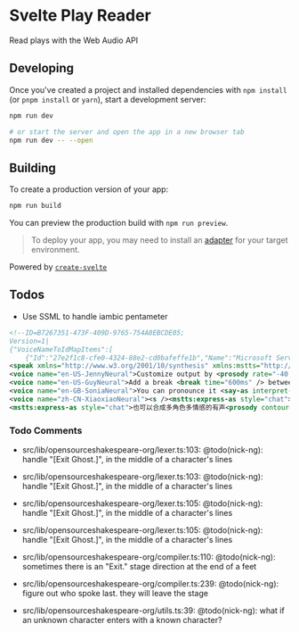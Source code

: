 # Svelte Play Reader

Read plays with the Web Audio API

## Developing

Once you've created a project and installed dependencies with `npm install` (or `pnpm install` or `yarn`), start a development server:

```bash
npm run dev

# or start the server and open the app in a new browser tab
npm run dev -- --open
```

## Building

To create a production version of your app:

```bash
npm run build
```

You can preview the production build with `npm run preview`.

> To deploy your app, you may need to install an [adapter](https://kit.svelte.dev/docs/adapters) for your target environment.

Powered by [`create-svelte`](https://github.com/sveltejs/kit/tree/master/packages/create-svelte)

## Todos

- Use SSML to handle iambic pentameter

```xml
<!--ID=B7267351-473F-409D-9765-754A8EBCDE05;
Version=1|
{"VoiceNameToIdMapItems":[
	{"Id":"27e2f1c8-cfe0-4324-88e2-cd0bafeffe1b","Name":"Microsoft Server Speech Text to Speech Voice (en-US, AriaNeural)","ShortName":"en-US-AriaNeural","Locale":"en-US","VoiceType":"StandardVoice"},{"Id":"e5e4f59b-65c6-42b2-a6e3-5985d1a1ea07","Name":"Microsoft Server Speech Text to Speech Voice (en-US, JennyNeural)","ShortName":"en-US-JennyNeural","Locale":"en-US","VoiceType":"StandardVoice"},{"Id":"e0638b39-fbd2-4497-a482-e2f65759412a","Name":"Microsoft Server Speech Text to Speech Voice (en-US, GuyNeural)","ShortName":"en-US-GuyNeural","Locale":"en-US","VoiceType":"StandardVoice"},{"Id":"4b1dc409-f234-45cf-bda5-852fa95d0e5f","Name":"Microsoft Server Speech Text to Speech Voice (en-GB, SoniaNeural)","ShortName":"en-GB-SoniaNeural","Locale":"en-GB","VoiceType":"StandardVoice"},{"Id":"5f55541d-c844-4e04-a7f8-1723ffbea4a9","Name":"Microsoft Server Speech Text to Speech Voice (zh-CN, XiaoxiaoNeural)","ShortName":"zh-CN-XiaoxiaoNeural","Locale":"zh-CN","VoiceType":"StandardVoice"},{"Id":"26014551-90d7-4f55-a622-779b8263e006","Name":"Microsoft Server Speech Text to Speech Voice (zh-CN, YunyeNeural)","ShortName":"zh-CN-YunyeNeural","Locale":"zh-CN","VoiceType":"StandardVoice"},{"Id":"1011ca97-3e33-4e7c-8dda-a22dc244bafc","Name":"Microsoft Server Speech Text to Speech Voice (zh-CN, YunxiNeural)","ShortName":"zh-CN-YunxiNeural","Locale":"zh-CN","VoiceType":"StandardVoice"}]}-->
<speak xmlns="http://www.w3.org/2001/10/synthesis" xmlns:mstts="http://www.w3.org/2001/mstts" xmlns:emo="http://www.w3.org/2009/10/emotionml" version="1.0" xml:lang="en-US"><voice name="en-US-AriaNeural"><mstts:express-as style="Cheerful">"That’s remarkable! You’re a genius!"</mstts:express-as>Mom said to her son.</voice>
<voice name="en-US-JennyNeural">Customize output by <prosody rate="-40.00%"> slowing-down the speed rate.</prosody></voice>
<voice name="en-US-GuyNeural">Add a break <break time="600ms" /> between words.</voice>
<voice name="en-GB-SoniaNeural">You can pronounce it <say-as interpret-as="spell">ASAP </say-as>or <sub alias="as soon as possible">ASAP</sub>.</voice>
<voice name="zh-CN-XiaoxiaoNeural"><s /><mstts:express-as style="chat">可以通过停顿里的高级功能“No break”，解决<phoneme alphabet="sapi" ph="fen 1 ci 2">分词</phoneme>引起的多余停顿问题。</mstts:express-as><s />
<mstts:express-as style="chat">也可以合成多角色多情感的有声<prosody contour="(49%, -40%)">书</prosody>，例如：</mstts:express-as></voice><voice name="zh-CN-YunyeNeural">黛玉冷笑道：</voice><voice name="zh-CN-XiaoxiaoNeural"><s /><mstts:express-as style="disgruntled">“我说呢，亏了绊住，不然，早就飞了来了。”</mstts:express-as><s /> </voice><voice name="zh-CN-YunyeNeural">宝玉道：</voice><voice name="zh-CN-YunxiNeural">“只许和你玩，替你解闷。不过偶然到他那里，就说这些闲话。”</voice><voice name="zh-CN-XiaoxiaoNeural"><mstts:express-as style="angry">”好没意思的话！去不去，关我什么事儿？又没叫你替我解闷儿，还许你<mstts:ttsbreak strength="none" />从此<prosody contour="(24%, +49%) (59%, -2%)">不</prosody><prosody rate="-15.00%" contour="(24%, +49%) (59%, -2%)">理</prosody><prosody contour="(24%, +49%) (59%, -2%)">我呢</prosody>！”</mstts:express-as></voice><voice name="zh-CN-YunyeNeural"><s />说着，便赌气回房去了。</voice></speak>
```

### Todo Comments



- src/lib/opensourceshakespeare-org/lexer.ts:103: @todo(nick-ng): handle "[Exit Ghost.]", in the middle of a character's lines

- src/lib/opensourceshakespeare-org/lexer.ts:103: @todo(nick-ng): handle "[Exit Ghost.]", in the middle of a character's lines

- src/lib/opensourceshakespeare-org/lexer.ts:105: @todo(nick-ng): handle "[Exit Ghost.]", in the middle of a character's lines

- src/lib/opensourceshakespeare-org/lexer.ts:105: @todo(nick-ng): handle "[Exit Ghost.]", in the middle of a character's lines




- src/lib/opensourceshakespeare-org/compiler.ts:110: @todo(nick-ng): sometimes there is an "Exit." stage direction at the end of a feet
- src/lib/opensourceshakespeare-org/compiler.ts:239: @todo(nick-ng): figure out who spoke last. they will leave the stage
- src/lib/opensourceshakespeare-org/utils.ts:39: @todo(nick-ng): what if an unknown character enters with a known character?
